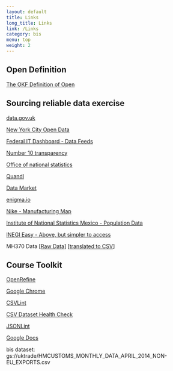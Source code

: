 ```yaml
---
layout: default
title: Links
long_title: Links
link: /Links
category: bis
menu: top
weight: 2
---
```


## Open Definition

[The OKF Definition of Open](http://opendefinition.org/)

## Sourcing reliable data exercise

[data.gov.uk](http://data.gov.uk/)

[New York City Open Data](https://nycopendata.socrata.com/)

[Federal IT Dashboard - Data Feeds](https://www.itdashboard.gov/data_feeds)

[Number 10 transparency](http://www.number10.gov.uk/transparency)

[Office of national statistics](http://www.ons.gov.uk)

[Quandl](http://www.quandl.com/)

[Data Market](http://datamarket.com)

[enigma.io](http://enigma.io/)

[Nike - Manufacturing Map](http://manufacturingmap.nikeinc.com/#)

[Institute of National Statistics Mexico - Population Data](http://www3.inegi.org.mx/sistemas/temas/default.aspx?s=est&c=17484)

[INEGI Easy - Above, but simpler to access](http://inegifacil.com/)

MH370 Data \[[Raw Data](http://www.dca.gov.my/mainpage/MH370%20Data%20Communication%20Logs.pdf)\] \[[translated to CSV](https://github.com/davetaz/mh370-data)\]

## Course Toolkit

[OpenRefine](http://openrefine.org/download.html)

[Google Chrome](https://www.google.com/chrome/browser/)

[CSVLint](http://csvlint.io/)

[CSV Dataset Health Check](http://theodi.github.io/csv-dataset-validator/)

[JSONLint](http://jsonlint.com/)

[Google Docs](https://docs.google.com)

bis dataset: gs://uktrade/HMCUSTOMS_MONTHLY_DATA_APRIL_2014_NON-EU_EXPORTS.csv
